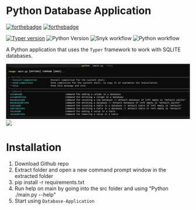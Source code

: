 # Python Database Application

[![forthebadge](https://forthebadge.com/images/badges/made-with-python.svg)](https://forthebadge.com)
[![forthebadge](https://forthebadge.com/images/badges/powered-by-energy-drinks.svg)](https://forthebadge.com)

[![Typer version](https://badge.fury.io/py/typer.svg)](https://badge.fury.io/py/typer)
![Python Version](https://img.shields.io/badge/python-3.12.1-yellow)
![Snyk workflow](https://github.com/zachdehooge/Database-Application/actions/workflows/snyk-security.yml/badge.svg)
![Python workflow](https://github.com/zachdehooge/Database-Application/actions/workflows/python-app.yml/badge.svg)



A Python application that uses the `Typer` framework to work with SQLITE databases.

![helpscreen.png](images%2Fhelpscreen.png)![](/images/![helpscreen.png](images%2Fhelpscreen.png))

# Installation

1. Download Github repo
2. Extract folder and open a new command prompt window in the extracted folder
3. pip install -r requirements.txt
4. Run help on main by going into the src folder and using "Python ./main.py --help"
5. Start using `Database-Application`
